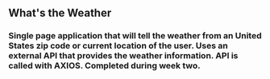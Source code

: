 ## What's the Weather
### Single page application that will tell the weather from an United States zip code or current location of the user. Uses an external API that provides the weather information. API is called with AXIOS. Completed during week two. 